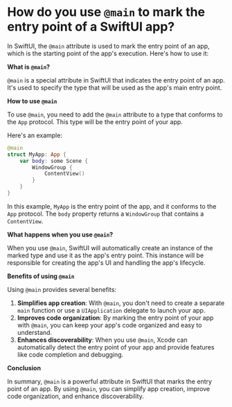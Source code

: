 # How do you use `@main` to mark the entry point of a SwiftUI app?

In SwiftUI, the `@main` attribute is used to mark the entry point of an app, which is the starting point of the app's execution. Here's how to use it:

**What is `@main`?**

`@main` is a special attribute in SwiftUI that indicates the entry point of an app. It's used to specify the type that will be used as the app's main entry point.

**How to use `@main`**

To use `@main`, you need to add the `@main` attribute to a type that conforms to the `App` protocol. This type will be the entry point of your app.

Here's an example:
```swift
@main
struct MyApp: App {
    var body: some Scene {
        WindowGroup {
            ContentView()
        }
    }
}
```
In this example, `MyApp` is the entry point of the app, and it conforms to the `App` protocol. The `body` property returns a `WindowGroup` that contains a `ContentView`.

**What happens when you use `@main`?**

When you use `@main`, SwiftUI will automatically create an instance of the marked type and use it as the app's entry point. This instance will be responsible for creating the app's UI and handling the app's lifecycle.

**Benefits of using `@main`**

Using `@main` provides several benefits:

1. **Simplifies app creation**: With `@main`, you don't need to create a separate `main` function or use a `UIApplication` delegate to launch your app.
2. **Improves code organization**: By marking the entry point of your app with `@main`, you can keep your app's code organized and easy to understand.
3. **Enhances discoverability**: When you use `@main`, Xcode can automatically detect the entry point of your app and provide features like code completion and debugging.

**Conclusion**

In summary, `@main` is a powerful attribute in SwiftUI that marks the entry point of an app. By using `@main`, you can simplify app creation, improve code organization, and enhance discoverability.
